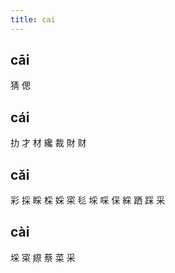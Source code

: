 ```yaml
---
title: cai
---
```


## cāi
猜
偲
## cái
扐
才
材
纔
裁
財
财
## cǎi
彩
採
睬
棌
婇
寀
毝
埰
啋
倸
綵
跴
踩
采
## cài
埰
寀
縩
蔡
菜
采
